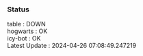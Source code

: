 ### Status


table : DOWN  
hogwarts : OK  
icy-bot : OK  
Latest Update : 2024-04-26 07:08:49.247219

